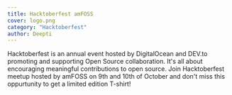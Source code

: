 ```yaml
---
title: Hacktoberfest amFOSS
cover: logo.png
category: "Hacktoberfest"
author: Deepti
---
```


Hacktoberfest is an annual event hosted by DigitalOcean and DEV.to promoting and supporting Open Source collaboration. It's all about encouraging meaningful contributions to open source.
Join Hacktoberfest meetup hosted by amFOSS on 9th and 10th of October and don't miss this oppurtunity to get a limited edition T-shirt!
